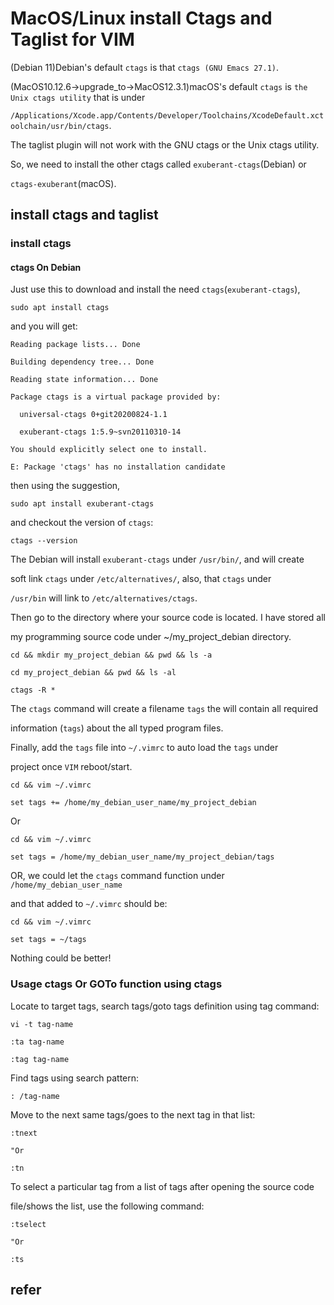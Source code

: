 # MacOS/Linux install Ctags and Taglist for VIM

(Debian 11)Debian's default `ctags` is that `ctags (GNU Emacs 27.1)`.

(MacOS10.12.6->upgrade_to->MacOS12.3.1)macOS's default `ctags` is `the Unix ctags utility` that is under

`/Applications/Xcode.app/Contents/Developer/Toolchains/XcodeDefault.xctoolchain/usr/bin/ctags`.

The taglist plugin will not work with the GNU ctags or the Unix ctags utility.

So, we need to install the other ctags called `exuberant-ctags`(Debian) or

`ctags-exuberant`(macOS).

## install ctags and taglist

### install ctags

#### ctags On Debian

Just use this to download and install the need `ctags`(`exuberant-ctags`),

    sudo apt install ctags

and you will get:

    Reading package lists... Done

    Building dependency tree... Done

    Reading state information... Done

    Package ctags is a virtual package provided by:
  
      universal-ctags 0+git20200824-1.1
  
      exuberant-ctags 1:5.9~svn20110310-14

    You should explicitly select one to install.

    E: Package 'ctags' has no installation candidate

then using the suggestion,

    sudo apt install exuberant-ctags 

and checkout the version of `ctags`:

    ctags --version

The Debian will install `exuberant-ctags` under `/usr/bin/`, and will create

soft link `ctags` under `/etc/alternatives/`, also, that `ctags` under

`/usr/bin` will link to `/etc/alternatives/ctags`.

Then go to the directory where your source code is located. I have stored all

my programming source code under ~/my_project_debian directory.

    cd && mkdir my_project_debian && pwd && ls -a 

    cd my_project_debian && pwd && ls -al

    ctags -R *

The `ctags` command will create a filename `tags` the will contain all required

information (`tags`) about the all typed program files.

Finally, add the `tags` file into `~/.vimrc` to auto load the `tags` under

project once `VIM` reboot/start.

    cd && vim ~/.vimrc      
    
    set tags += /home/my_debian_user_name/my_project_debian  

Or

    cd && vim ~/.vimrc      
    
    set tags = /home/my_debian_user_name/my_project_debian/tags

OR, we could let the `ctags` command function under `/home/my_debian_user_name`

and that added to `~/.vimrc` should be:

    cd && vim ~/.vimrc

    set tags = ~/tags

Nothing could be better!

### Usage ctags Or GOTo function using ctags

Locate to target tags, search tags/goto tags definition using tag command:

    vi -t tag-name

    :ta tag-name

    :tag tag-name

Find tags using search pattern:

    : /tag-name

Move to the next same tags/goes to the next tag in that list:

    :tnext

    "Or

    :tn

To select a particular tag from a list of tags after opening the source code

file/shows the list, use the following command:

    :tselect

    "Or

    :ts 

## refer
